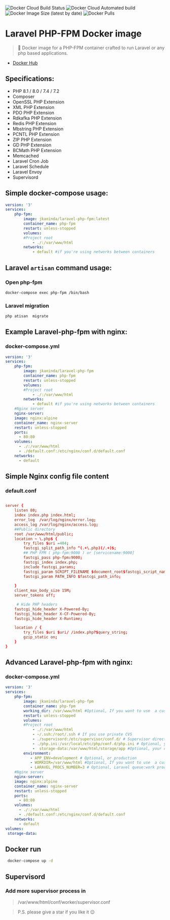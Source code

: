 ![Docker Cloud Build Status](https://img.shields.io/docker/cloud/build/jkaninda/laravel-php-fpm?style=flat-square)
![Docker Cloud Automated build](https://img.shields.io/docker/cloud/automated/jkaninda/laravel-php-fpm?style=flat-square)
![Docker Image Size (latest by date)](https://img.shields.io/docker/image-size/jkaninda/laravel-php-fpm?style=flat-square)
![Docker Pulls](https://img.shields.io/docker/pulls/jkaninda/laravel-php-fpm?style=flat-square)

# Laravel PHP-FPM Docker image

> 🐳 Docker image for a PHP-FPM container crafted to run Laravel or any php based applications.

- [Docker Hub](https://hub.docker.com/r/jkaninda/laravel-php-fpm)

## Specifications:

* PHP 8.1 / 8.0 / 7.4 / 7.2
* Composer
* OpenSSL PHP Extension
* XML PHP Extension
* PDO PHP Extension
* Rdkafka PHP Extension
* Redis PHP Extension
* Mbstring PHP Extension
* PCNTL PHP Extension
* ZIP PHP Extension
* GD PHP Extension
* BCMath PHP Extension
* Memcached
* Laravel Cron Job
* Laravel Schedule
* Laravel Envoy
* Supervisord

## Simple docker-compose usage:

```yml
version: '3'
services:
    php-fpm:
        image: jkaninda/laravel-php-fpm:latest
        container_name: php-fpm
        restart: unless-stopped      
        volumes:
        #Project root
            - ./:/var/www/html
        networks:
            - default #if you're using networks between containers

```
## Laravel `artisan` command usage:
### Open php-fpm
```sh
docker-compose exec php-fpm /bin/bash

```

### Laravel migration
```sh
php atisan  migrate

```
## Example Laravel-php-fpm with nginx:
### docker-compose.yml
```yml
version: '3'
services:
    php-fpm:
        image: jkaninda/laravel-php-fpm
        container_name: php-fpm
        restart: unless-stopped     
        volumes:
        #Project root
            - ./:/var/www/html
        networks:
            - default #if you're using networks between containers
    #Nginx server
    nginx-server:
    image: nginx:alpine
    container_name: nginx-server
    restart: unless-stopped
    ports:
      - 80:80
    volumes:
      - ./:/var/www/html
      - ./default.conf:/etc/nginx/conf.d/default.conf
    networks:
      - default

```
## Simple Nginx config file content
### default.conf

```conf

server {
    listen 80;
    index index.php index.html;
    error_log  /var/log/nginx/error.log;
    access_log /var/log/nginx/access.log;
    ##Public directory
    root /var/www/html/public;
    location ~ \.php$ {
        try_files $uri =404;
        fastcgi_split_path_info ^(.+\.php)(/.+)$;
        ## PHP FPM ( php-fpm:9000 ) or [servicename:9000]
        fastcgi_pass php-fpm:9000;
        fastcgi_index index.php;
        include fastcgi_params;
        fastcgi_param SCRIPT_FILENAME $document_root$fastcgi_script_name;
        fastcgi_param PATH_INFO $fastcgi_path_info;
        
    }
    client_max_body_size 15M;
    server_tokens off;

     # Hide PHP headers 
    fastcgi_hide_header X-Powered-By; 
    fastcgi_hide_header X-CF-Powered-By;
    fastcgi_hide_header X-Runtime;

    location / {
        try_files $uri $uri/ /index.php?$query_string;
        gzip_static on;
    }
}
```

## Advanced Laravel-php-fpm with nginx:
### docker-compose.yml
```yml
version: '3'
services:
    php-fpm:
        image: jkaninda/laravel-php-fpm
        container_name: php-fpm
        working_dir: /var/www/html #Optional, If you want to use  a custom directory
        restart: unless-stopped     
        volumes:
        #Project root
            - ./:/var/www/html
            - ~/.ssh:/root/.ssh # If you use private CVS
            - ./supervisord:/etc/supervisor/conf.d/ # Supervisor directory, if you want to add more supervisor process config file
            - ./php.ini:/usr/local/etc/php/conf.d/php.ini # Optional, your custom php init file
            -  storage-data:/var/www/html/storage/app #Optional, your custom storage data
        environment:
           - APP_ENV=development # Optional, or production
           - WORKDIR=/var/www/html #Optional, If you want to use  a custom directory
           - LARAVEL_PROCS_NUMBER=3 # Optional, Laravel queue:work process number
    #Nginx server
    nginx-server:
    image: nginx:alpine
    container_name: nginx-server
    restart: unless-stopped
    ports:
      - 80:80
    volumes:
      - ./:/var/www/html
      - ./default.conf:/etc/nginx/conf.d/default.conf
    networks:
      - default
volumes:
 storage-data: 
```

## Docker run
```sh
 docker-compose up -d

``` 
## Supervisord
### Add more supervisor process in
> /var/www/html/conf/worker/supervisor.conf


> P.S. please give a star if you like it :wink:


